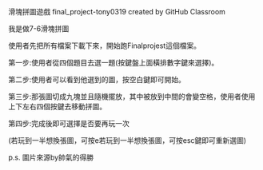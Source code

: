 滑塊拼圖遊戲
final_project-tony0319 created by GitHub Classroom

我是做7-6滑塊拼圖

使用者先把所有檔案下載下來，開始跑Finalprojest這個檔案。

第一步:使用者從四個題目去選一題(按鍵盤上面橫排數字鍵來選擇)。

第二步:使用者可以看到他選到的圖，按空白鍵即可開始。

第三步:那張圖切成九塊並且隨機擺放，其中被放到中間的會變空格，使用者使用上下左右四個按鍵去移動拼圖。

第四步:完成後即可選擇是否要再玩一次

(若玩到一半想換張圖，可按e若玩到一半想換張圖，可按esc鍵即可重新選圖)

p.s. 圖片來源by帥氣的得勝
